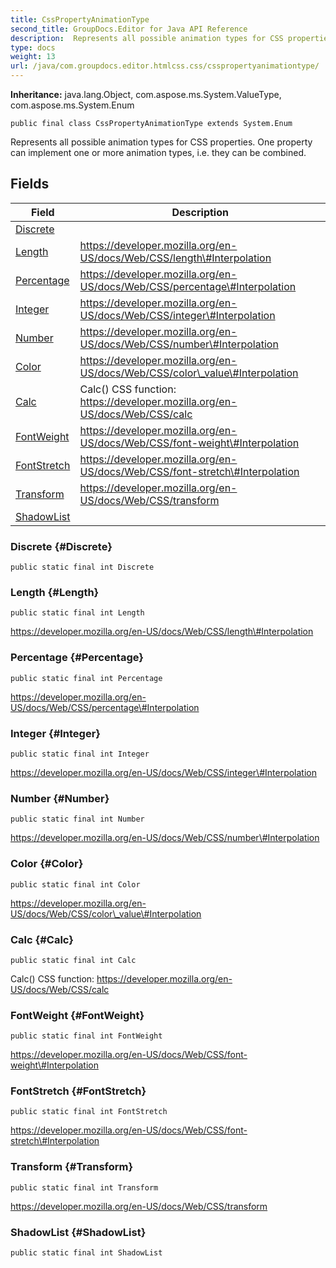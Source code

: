 ```yaml
---
title: CssPropertyAnimationType
second_title: GroupDocs.Editor for Java API Reference
description:  Represents all possible animation types for CSS properties.
type: docs
weight: 13
url: /java/com.groupdocs.editor.htmlcss.css/csspropertyanimationtype/
---
```

**Inheritance:**
java.lang.Object, com.aspose.ms.System.ValueType, com.aspose.ms.System.Enum
```
public final class CssPropertyAnimationType extends System.Enum
```

Represents all possible animation types for CSS properties. One property can implement one or more animation types, i.e. they can be combined.
## Fields

| Field | Description |
| --- | --- |
| [Discrete](#Discrete) |  |
| [Length](#Length) | https://developer.mozilla.org/en-US/docs/Web/CSS/length\#Interpolation |
| [Percentage](#Percentage) | https://developer.mozilla.org/en-US/docs/Web/CSS/percentage\#Interpolation |
| [Integer](#Integer) | https://developer.mozilla.org/en-US/docs/Web/CSS/integer\#Interpolation |
| [Number](#Number) | https://developer.mozilla.org/en-US/docs/Web/CSS/number\#Interpolation |
| [Color](#Color) | https://developer.mozilla.org/en-US/docs/Web/CSS/color\_value\#Interpolation |
| [Calc](#Calc) | Calc() CSS function: https://developer.mozilla.org/en-US/docs/Web/CSS/calc |
| [FontWeight](#FontWeight) | https://developer.mozilla.org/en-US/docs/Web/CSS/font-weight\#Interpolation |
| [FontStretch](#FontStretch) | https://developer.mozilla.org/en-US/docs/Web/CSS/font-stretch\#Interpolation |
| [Transform](#Transform) | https://developer.mozilla.org/en-US/docs/Web/CSS/transform |
| [ShadowList](#ShadowList) |  |
### Discrete {#Discrete}
```
public static final int Discrete
```


### Length {#Length}
```
public static final int Length
```


https://developer.mozilla.org/en-US/docs/Web/CSS/length\#Interpolation

### Percentage {#Percentage}
```
public static final int Percentage
```


https://developer.mozilla.org/en-US/docs/Web/CSS/percentage\#Interpolation

### Integer {#Integer}
```
public static final int Integer
```


https://developer.mozilla.org/en-US/docs/Web/CSS/integer\#Interpolation

### Number {#Number}
```
public static final int Number
```


https://developer.mozilla.org/en-US/docs/Web/CSS/number\#Interpolation

### Color {#Color}
```
public static final int Color
```


https://developer.mozilla.org/en-US/docs/Web/CSS/color\_value\#Interpolation

### Calc {#Calc}
```
public static final int Calc
```


Calc() CSS function: https://developer.mozilla.org/en-US/docs/Web/CSS/calc

### FontWeight {#FontWeight}
```
public static final int FontWeight
```


https://developer.mozilla.org/en-US/docs/Web/CSS/font-weight\#Interpolation

### FontStretch {#FontStretch}
```
public static final int FontStretch
```


https://developer.mozilla.org/en-US/docs/Web/CSS/font-stretch\#Interpolation

### Transform {#Transform}
```
public static final int Transform
```


https://developer.mozilla.org/en-US/docs/Web/CSS/transform

### ShadowList {#ShadowList}
```
public static final int ShadowList
```


